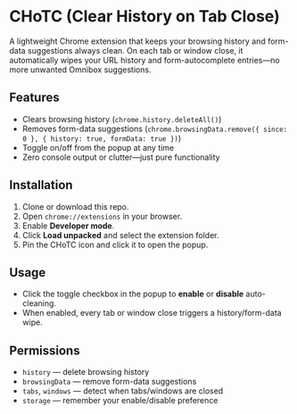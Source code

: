 # CHoTC (Clear History on Tab Close)

A lightweight Chrome extension that keeps your browsing history and form-data suggestions always clean. On each tab or window close, it automatically wipes your URL history and form-autocomplete entries—no more unwanted Omnibox suggestions.

## Features

- Clears browsing history (`chrome.history.deleteAll()`)  
- Removes form-data suggestions (`chrome.browsingData.remove({ since: 0 }, { history: true, formData: true })`)  
- Toggle on/off from the popup at any time  
- Zero console output or clutter—just pure functionality  

## Installation

1. Clone or download this repo.  
2. Open `chrome://extensions` in your browser.  
3. Enable **Developer mode**.  
4. Click **Load unpacked** and select the extension folder.  
5. Pin the CHoTC icon and click it to open the popup.  

## Usage

- Click the toggle checkbox in the popup to **enable** or **disable** auto-cleaning.  
- When enabled, every tab or window close triggers a history/form-data wipe.  

## Permissions

- `history` — delete browsing history  
- `browsingData` — remove form-data suggestions  
- `tabs`, `windows` — detect when tabs/windows are closed  
- `storage` — remember your enable/disable preference  

